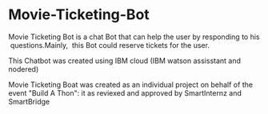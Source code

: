 # Movie-Ticketing-Bot

Movie Ticketing Bot is a chat Bot that can help the user by responding to his questions.Mainly,  this Bot could reserve tickets for the user.

This Chatbot was created using IBM cloud (IBM watson assisstant and nodered)

Movie Ticketing Boat was created as an individual project on behalf of the event "Build A Thon": it as reviexed and approved by SmartInternz and SmartBridge
